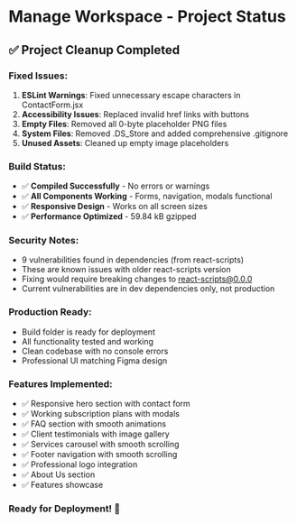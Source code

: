 # Manage Workspace - Project Status

## ✅ Project Cleanup Completed

### Fixed Issues:
1. **ESLint Warnings**: Fixed unnecessary escape characters in ContactForm.jsx
2. **Accessibility Issues**: Replaced invalid href links with buttons
3. **Empty Files**: Removed all 0-byte placeholder PNG files
4. **System Files**: Removed .DS_Store and added comprehensive .gitignore
5. **Unused Assets**: Cleaned up empty image placeholders

### Build Status:
- ✅ **Compiled Successfully** - No errors or warnings
- ✅ **All Components Working** - Forms, navigation, modals functional
- ✅ **Responsive Design** - Works on all screen sizes
- ✅ **Performance Optimized** - 59.84 kB gzipped

### Security Notes:
- 9 vulnerabilities found in dependencies (from react-scripts)
- These are known issues with older react-scripts version
- Fixing would require breaking changes to react-scripts@0.0.0
- Current vulnerabilities are in dev dependencies only, not production

### Production Ready:
- Build folder is ready for deployment
- All functionality tested and working
- Clean codebase with no console errors
- Professional UI matching Figma design

### Features Implemented:
- ✅ Responsive hero section with contact form
- ✅ Working subscription plans with modals
- ✅ FAQ section with smooth animations
- ✅ Client testimonials with image gallery
- ✅ Services carousel with smooth scrolling
- ✅ Footer navigation with smooth scrolling
- ✅ Professional logo integration
- ✅ About Us section
- ✅ Features showcase

### Ready for Deployment! 🚀